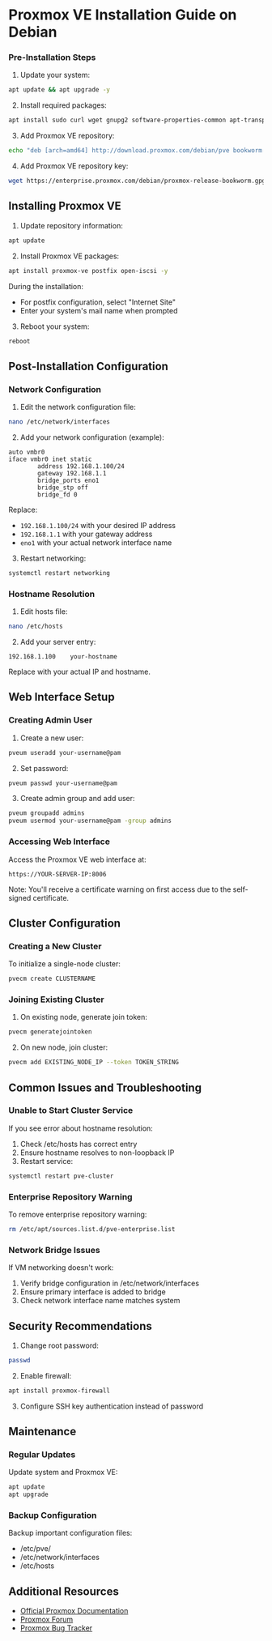 # Proxmox VE Installation Guide on Debian


### Pre-Installation Steps

1. Update your system:
```bash
apt update && apt upgrade -y
```

2. Install required packages:
```bash
apt install sudo curl wget gnupg2 software-properties-common apt-transport-https ca-certificates -y
```

3. Add Proxmox VE repository:
```bash
echo "deb [arch=amd64] http://download.proxmox.com/debian/pve bookworm pve-no-subscription" > /etc/apt/sources.list.d/pve-install-repo.list
```

4. Add Proxmox VE repository key:
```bash
wget https://enterprise.proxmox.com/debian/proxmox-release-bookworm.gpg -O /etc/apt/trusted.gpg.d/proxmox-release-bookworm.gpg
```

## Installing Proxmox VE

1. Update repository information:
```bash
apt update
```

2. Install Proxmox VE packages:
```bash
apt install proxmox-ve postfix open-iscsi -y
```

During the installation:
- For postfix configuration, select "Internet Site"
- Enter your system's mail name when prompted

3. Reboot your system:
```bash
reboot
```

## Post-Installation Configuration

### Network Configuration

1. Edit the network configuration file:
```bash
nano /etc/network/interfaces
```

2. Add your network configuration (example):
```
auto vmbr0
iface vmbr0 inet static
        address 192.168.1.100/24
        gateway 192.168.1.1
        bridge_ports eno1
        bridge_stp off
        bridge_fd 0
```

Replace:
- `192.168.1.100/24` with your desired IP address
- `192.168.1.1` with your gateway address
- `eno1` with your actual network interface name

3. Restart networking:
```bash
systemctl restart networking
```

### Hostname Resolution

1. Edit hosts file:
```bash
nano /etc/hosts
```

2. Add your server entry:
```
192.168.1.100    your-hostname
```

Replace with your actual IP and hostname.

## Web Interface Setup

### Creating Admin User

1. Create a new user:
```bash
pveum useradd your-username@pam
```

2. Set password:
```bash
pveum passwd your-username@pam
```

3. Create admin group and add user:
```bash
pveum groupadd admins
pveum usermod your-username@pam -group admins
```

### Accessing Web Interface

Access the Proxmox VE web interface at:
```
https://YOUR-SERVER-IP:8006
```

Note: You'll receive a certificate warning on first access due to the self-signed certificate.

## Cluster Configuration

### Creating a New Cluster

To initialize a single-node cluster:
```bash
pvecm create CLUSTERNAME
```

### Joining Existing Cluster

1. On existing node, generate join token:
```bash
pvecm generatejointoken
```

2. On new node, join cluster:
```bash
pvecm add EXISTING_NODE_IP --token TOKEN_STRING
```

## Common Issues and Troubleshooting

### Unable to Start Cluster Service

If you see error about hostname resolution:
1. Check /etc/hosts has correct entry
2. Ensure hostname resolves to non-loopback IP
3. Restart service:
```bash
systemctl restart pve-cluster
```

### Enterprise Repository Warning

To remove enterprise repository warning:
```bash
rm /etc/apt/sources.list.d/pve-enterprise.list
```

### Network Bridge Issues

If VM networking doesn't work:
1. Verify bridge configuration in /etc/network/interfaces
2. Ensure primary interface is added to bridge
3. Check network interface name matches system

## Security Recommendations

1. Change root password:
```bash
passwd
```

2. Enable firewall:
```bash
apt install proxmox-firewall
```

3. Configure SSH key authentication instead of password

## Maintenance

### Regular Updates

Update system and Proxmox VE:
```bash
apt update
apt upgrade
```

### Backup Configuration

Backup important configuration files:
- /etc/pve/
- /etc/network/interfaces
- /etc/hosts

## Additional Resources

- [Official Proxmox Documentation](https://pve.proxmox.com/wiki/Main_Page)
- [Proxmox Forum](https://forum.proxmox.com)
- [Proxmox Bug Tracker](https://bugzilla.proxmox.com)
